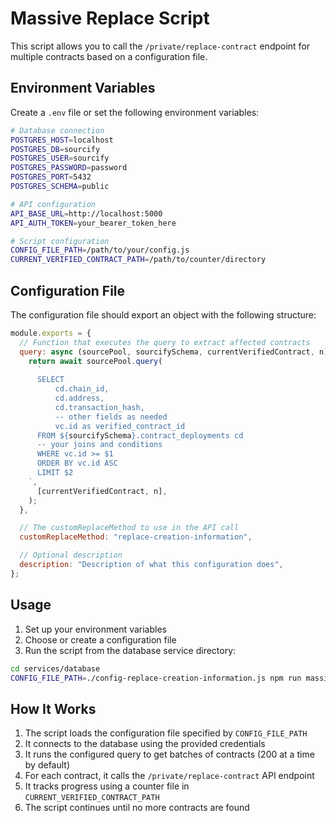 # Massive Replace Script

This script allows you to call the `/private/replace-contract` endpoint for multiple contracts based on a configuration file.

## Environment Variables

Create a `.env` file or set the following environment variables:

```bash
# Database connection
POSTGRES_HOST=localhost
POSTGRES_DB=sourcify
POSTGRES_USER=sourcify
POSTGRES_PASSWORD=password
POSTGRES_PORT=5432
POSTGRES_SCHEMA=public

# API configuration
API_BASE_URL=http://localhost:5000
API_AUTH_TOKEN=your_bearer_token_here

# Script configuration
CONFIG_FILE_PATH=/path/to/your/config.js
CURRENT_VERIFIED_CONTRACT_PATH=/path/to/counter/directory
```

## Configuration File

The configuration file should export an object with the following structure:

```javascript
module.exports = {
  // Function that executes the query to extract affected contracts
  query: async (sourcePool, sourcifySchema, currentVerifiedContract, n) => {
    return await sourcePool.query(
      `
      SELECT 
          cd.chain_id,
          cd.address,
          cd.transaction_hash,
          -- other fields as needed
          vc.id as verified_contract_id
      FROM ${sourcifySchema}.contract_deployments cd
      -- your joins and conditions
      WHERE vc.id >= $1
      ORDER BY vc.id ASC
      LIMIT $2
    `,
      [currentVerifiedContract, n],
    );
  },

  // The customReplaceMethod to use in the API call
  customReplaceMethod: "replace-creation-information",

  // Optional description
  description: "Description of what this configuration does",
};
```

## Usage

1. Set up your environment variables
2. Choose or create a configuration file
3. Run the script from the database service directory:

```bash
cd services/database
CONFIG_FILE_PATH=./config-replace-creation-information.js npm run massive-replace
```

## How It Works

1. The script loads the configuration file specified by `CONFIG_FILE_PATH`
2. It connects to the database using the provided credentials
3. It runs the configured query to get batches of contracts (200 at a time by default)
4. For each contract, it calls the `/private/replace-contract` API endpoint
5. It tracks progress using a counter file in `CURRENT_VERIFIED_CONTRACT_PATH`
6. The script continues until no more contracts are found
